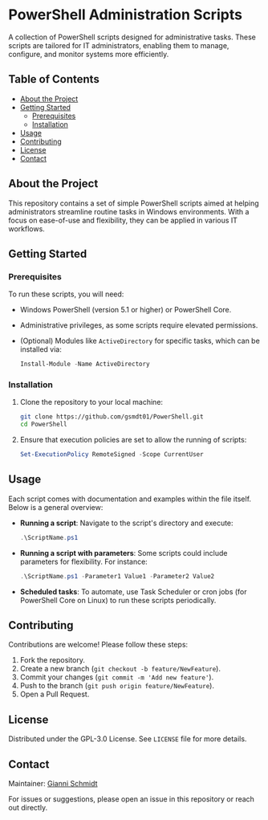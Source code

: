 # PowerShell Administration Scripts

A collection of PowerShell scripts designed for administrative tasks. These scripts are tailored for IT administrators, enabling them to manage, configure, and monitor systems more efficiently.

## Table of Contents

- [About the Project](#about-the-project)
- [Getting Started](#getting-started)
  - [Prerequisites](#prerequisites)
  - [Installation](#installation)
- [Usage](#usage)
- [Contributing](#contributing)
- [License](#license)
- [Contact](#contact)

## About the Project

This repository contains a set of simple PowerShell scripts aimed at helping administrators streamline routine tasks in Windows environments. 
With a focus on ease-of-use and flexibility, they can be applied in various IT workflows.

## Getting Started

### Prerequisites

To run these scripts, you will need:

- Windows PowerShell (version 5.1 or higher) or PowerShell Core.
- Administrative privileges, as some scripts require elevated permissions.
- (Optional) Modules like `ActiveDirectory` for specific tasks, which can be installed via:

  ```powershell
  Install-Module -Name ActiveDirectory
  ```

### Installation

1. Clone the repository to your local machine:

    ```bash
    git clone https://github.com/gsmdt01/PowerShell.git
    cd PowerShell
    ```

2. Ensure that execution policies are set to allow the running of scripts:

    ```powershell
    Set-ExecutionPolicy RemoteSigned -Scope CurrentUser
    ```
## Usage

Each script comes with documentation and examples within the file itself. Below is a general overview:

- **Running a script**: Navigate to the script's directory and execute:

    ```powershell
    .\ScriptName.ps1 
    ```

- **Running a script with parameters**: Some scripts could include parameters for flexibility. For instance:

    ```powershell
    .\ScriptName.ps1 -Parameter1 Value1 -Parameter2 Value2
    ```

- **Scheduled tasks**: To automate, use Task Scheduler or cron jobs (for PowerShell Core on Linux) to run these scripts periodically.

## Contributing

Contributions are welcome! Please follow these steps:

1. Fork the repository.
2. Create a new branch (`git checkout -b feature/NewFeature`).
3. Commit your changes (`git commit -m 'Add new feature'`).
4. Push to the branch (`git push origin feature/NewFeature`).
5. Open a Pull Request.

## License

Distributed under the GPL-3.0 License. See `LICENSE` file for more details.

## Contact

Maintainer: [Gianni Schmidt](mailto:"".com)

For issues or suggestions, please open an issue in this repository or reach out directly.
